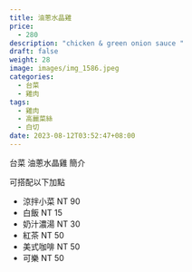 ```yaml
---
title: 油蔥水晶雞
price:
  - 280
description: "chicken & green onion sauce "
draft: false
weight: 28
image: images/img_1586.jpeg
categories:
  - 台菜
  - 雞肉
tags:
  - 雞肉
  - 高麗菜絲
  - 白切
date: 2023-08-12T03:52:47+08:00
---
```


台菜 油蔥水晶雞 簡介

可搭配以下加點

- 涼拌小菜  NT 90
- 白飯 NT 15
- 奶汁濃湯 NT 30
- 紅茶  NT 50
- 美式咖啡 NT 50
- 可樂 NT 50
